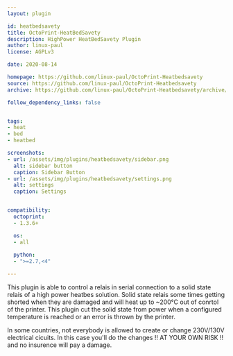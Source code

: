 ```yaml
---
layout: plugin

id: heatbedsavety
title: OctoPrint-HeatBedSavety
description: HighPower HeatBedSavety Plugin
author: linux-paul
license: AGPLv3

date: 2020-08-14

homepage: https://github.com/linux-paul/OctoPrint-Heatbedsavety
source: https://github.com/linux-paul/OctoPrint-Heatbedsavety
archive: https://github.com/linux-paul/OctoPrint-Heatbedsavety/archive/master.zip

follow_dependency_links: false


tags:
- heat
- bed
- heatbed

screenshots:
- url: /assets/img/plugins/heatbedsavety/sidebar.png
  alt: sidebar button
  caption: Sidebar Button
- url: /assets/img/plugins/heatbedsavety/settings.png
  alt: settings
  caption: Settings


compatibility:
  octoprint:
  - 1.3.6+

  os:
  - all
 
  python:
  - ">=2.7,<4"

---
```


This plugin is able to control a relais in serial connection to a solid state relais of a high power heatbes solution.
Solid state relais some times getting shorted when they are damaged and will heat up to ~200°C out of conrtol of the printer.
This plugin cut the solid state from power when a configured temperature is reached or an error is thrown by the printer.

In some countries, not everybody is allowed to create or change 230V/130V electrical cicuits.
In this case you'll do the changes !! AT YOUR OWN RISK !! and no insurence will pay a damage.


